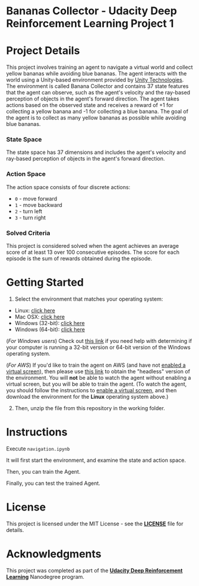 # Bananas Collector - Udacity Deep Reinforcement Learning Project 1

# Project Details

This project involves training an agent to navigate a virtual world and collect yellow bananas while avoiding blue bananas. The agent interacts with the world using a Unity-based environment provided by [Unity Technologies](https://unity.com). The environment is called Banana Collector and contains 37 state features that the agent can observe, such as the agent's velocity and the ray-based perception of objects in the agent's forward direction. The agent takes actions based on the observed state and receives a reward of +1 for collecting a yellow banana and -1 for collecting a blue banana. The goal of the agent is to collect as many yellow bananas as possible while avoiding blue bananas.

### State Space

The state space has 37 dimensions and includes the agent's velocity and ray-based perception of objects in the agent's forward direction.

### Action Space
The action space consists of four discrete actions:

- `0` - move forward
- `1` - move backward
- `2` - turn left
- `3` - turn right


### Solved Criteria

This project is considered solved when the agent achieves an average score of at least 13 over 100 consecutive episodes. The score for each episode is the sum of rewards obtained during the episode.

# Getting Started

1. Select the environment that matches your operating system:
  - Linux: [click here](https://s3-us-west-1.amazonaws.com/udacity-drlnd/P1/Banana/Banana_Linux.zip)
  - Mac OSX: [click here](https://s3-us-west-1.amazonaws.com/udacity-drlnd/P1/Banana/Banana.app.zip)
  - Windows (32-bit): [click here](https://s3-us-west-1.amazonaws.com/udacity-drlnd/P1/Banana/Banana_Windows_x86.zip)
  - Windows (64-bit): [click here](https://s3-us-west-1.amazonaws.com/udacity-drlnd/P1/Banana/Banana_Windows_x86_64.zip)

(*For Windows users*) Check out [this link](https://support.microsoft.com/en-us/help/827218/how-to-determine-whether-a-computer-is-running-a-32-bit-version-or-64) if you need help with determining if your computer is running a 32-bit version or 64-bit version of the Windows operating system.

(*For AWS*) If you'd like to train the agent on AWS (and have not [enabled a virtual screen](https://github.com/Unity-Technologies/ml-agents/blob/master/docs/Training-on-Amazon-Web-Service.md)), then please use [this link](https://s3-us-west-1.amazonaws.com/udacity-drlnd/P1/Banana/Banana_Linux_NoVis.zip) to obtain the "headless" version of the environment. You will **not** be able to watch the agent without enabling a virtual screen, but you will be able to train the agent. (To watch the agent, you should follow the instructions to [enable a virtual screen](https://github.com/Unity-Technologies/ml-agents/blob/master/docs/Training-on-Amazon-Web-Service.md), and then download the environment for the **Linux** operating system above.)

2. Then, unzip the file from this repository in the working folder.

# Instructions

Execute `navigation.ipynb`

It will first start the environment, and examine the state and action space.

Then, you can train the Agent.

Finally, you can test the trained Agent.

# License

This project is licensed under the MIT License - see the [**LICENSE**](https://opensource.org/license/mit-license-php/) file for details.

# Acknowledgments
This project was completed as part of the [**Udacity Deep Reinforcement Learning**](https://www.udacity.com/course/deep-reinforcement-learning-nanodegree--nd893) Nanodegree program.
